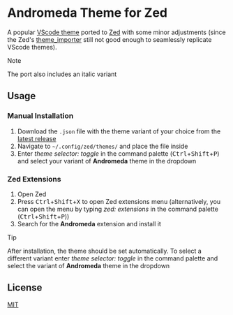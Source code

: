 # Andromeda Theme for Zed

A popular [VScode theme](https://github.com/EliverLara/Andromeda) ported to [Zed](https://zed.dev/) with some minor adjustments (since the Zed's [theme_importer](https://github.com/zed-industries/zed/tree/main/crates/theme_importer) still not good enough to seamlessly replicate VScode themes).

> [!NOTE]
> The port also includes an italic variant

## Usage

### Manual Installation

1. Download the `.json` file with the theme variant of your choice from the [latest release](https://github.com/ChocolateNao/andromeda-zed/releases/latest)
2. Navigate to `~/.config/zed/themes/` and place the file inside
3. Enter _theme selector: toggle_ in the command palette (<kbd>Ctrl</kbd>+<kbd>Shift</kbd>+<kbd>P</kbd>) and select your variant of __Andromeda__ theme in the dropdown

### Zed Extensions

1. Open Zed
2. Press <kbd>Ctrl</kbd>+<kbd>Shift</kbd>+<kbd>X</kbd> to open Zed extensions menu (alternatively, you can open the menu by typing _zed: extensions_ in the command palette (<kbd>Ctrl</kbd>+<kbd>Shift</kbd>+<kbd>P</kbd>))
3. Search for the __Andromeda__ extension and install it

> [!TIP]
> After installation, the theme should be set automatically. To select a different variant enter _theme selector: toggle_ in the command palette and select the variant of __Andromeda__ theme in the dropdown

## License

[MIT](https://github.com/ChocolateNao/andromeda-zed/blob/master/LICENSE)
